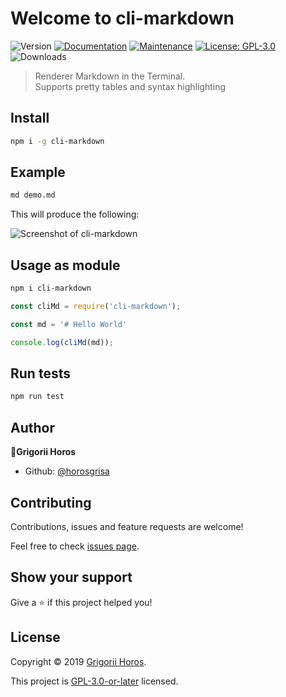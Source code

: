 Welcome to cli-markdown
===

![Version](https://img.shields.io/github/package-json/v/grigorii-horos/cli-markdown.svg)
[![Documentation](https://img.shields.io/badge/documentation-yes-brightgreen.svg)](https://github.com/grigorii-horos/cli-markdown#readme)
[![Maintenance](https://img.shields.io/maintenance/yes/2022.svg)](https://github.com/grigorii-horos/cli-markdown/graphs/commit-activity)
[![License: GPL-3.0](https://img.shields.io/github/license/grigorii-horos/cli-markdown.svg)](https://github.com/grigorii-horos/cli-markdown/blob/master/LICENSE)
![Downloads](https://img.shields.io/npm/dw/cli-markdown.svg)

> Renderer Markdown in the Terminal.  
> Supports pretty tables and syntax highlighting

## Install

```sh
npm i -g cli-markdown
```

## Example

```sh
md demo.md
```

This will produce the following:

![Screenshot of cli-markdown](./images/1.png)

<!-- ![Screenshot of cli-markdown](./images/2.png) -->

## Usage as module

```sh
npm i cli-markdown
```

```js
const cliMd = require('cli-markdown');

const md = '# Hello World'

console.log(cliMd(md));
```

## Run tests

```sh
npm run test
```

## Author

👤**Grigorii Horos**

* Github: [@horosgrisa](https://github.com/horosgrisa)

## Contributing

Contributions, issues and feature requests are welcome!

Feel free to check [issues page](https://github.com/horosgrisa/cli-markdown/issues).

## Show your support

Give a ⭐️ if this project helped you!

## License

Copyright © 2019 [Grigorii Horos](https://github.com/horosgrisa).

This project is [GPL-3.0-or-later](https://github.com/horosgrisa/cli-markdown/blob/master/LICENSE) licensed.
